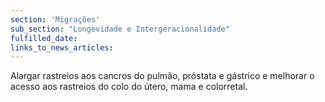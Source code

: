 ```yaml
---
section: 'Migrações'
sub_section: "Longevidade e Intergeracionalidade"
fulfilled_date:
links_to_news_articles:
---
```


Alargar rastreios aos cancros do pulmão, próstata e gástrico e melhorar o acesso aos rastreios do colo do útero, mama e colorretal.